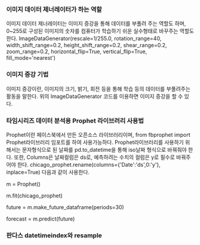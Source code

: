 ### 이미지 데이터 제너레이터가 하는 역할
이미지 데이터 제너레이터는 이미지 증강을 통해 데이터를 부풀려 주는 역할도 하며, 0~255로 구성된 이미지의 숫자를 컴퓨터가 학습하기 쉬운 실수형태로 바꾸주는 역할도 한다.
ImageDataGenerator(rescale=1/255.0, rotation_range=40, width_shift_range=0.2, height_shift_range=0.2, shear_range=0.2, zoom_range=0.2, horizontal_flip=True, vertical_flip=True, fill_mode='nearest')
### 이미지 증강 기법
이미지 증강이란, 이미지의 크기, 밝기, 회전 등을 통해 학습 등의 데이터를 부풀려주는 활동을 말한다. 위의 ImageDataGenerator 코드를 이용하면 이미지 증강을 할 수 있다.
### 타임시리즈 데이터 분석용 Prophet 라이브러리 사용법
Prophet이란 페이스북에서 만든 오픈소스 라이브러리이며, from fbprophet import Prophet라이브러리 임포트를 하여 사용가능하다.
Prophet라이브러리를 사용하기 위해서는 문자형식으로 된 날짜를 pd.to_datetime을 통해 iso날짜 형식으로 바꿔줘야 한다. 또한, Columns은 날짜컬럼은 ds로, 예측하려는 수치의 컬럼은 y로 필수로 바꿔주어야 한다.
chicago_prophet.rename(columns={'Date':'ds',0:'y'}, inplace=True)
다음과 같이 사용한다.

m = Prophet()

m.fit(chicago_prophet)

future = m.make_future_dataframe(periods=30)

forecast = m.predict(future)

### 판다스 datetimeindex와 resample

